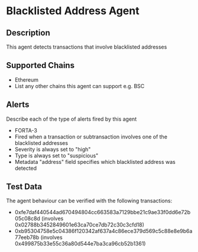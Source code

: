 # Blacklisted Address Agent

## Description

This agent detects transactions that involve blacklisted addresses

## Supported Chains

- Ethereum
- List any other chains this agent can support e.g. BSC

## Alerts

Describe each of the type of alerts fired by this agent

- FORTA-3
 - Fired when a transaction or subtransaction involves one of the blacklisted addresses
 - Severity is always set to "high"
 - Type is always set to "suspicious"
 - Metadata "address" field specifies which blacklisted address was detected

## Test Data

The agent behaviour can be verified with the following transactions:

  - 0xfe7daf440544ad670494804cc663583a7129bbe21c9ae33f0dd6e72b05c08c8d (involves 0x02788b3452849601e63ca70ce7db72c30c3cfd18)
  - 0xb95304758e5c04386f120342af637a4c86ece379d569c5c88e8e9b6a77eeb78b (involves 0x499875b33e55c36a80d544e7ba3ca96cb52b1361)
